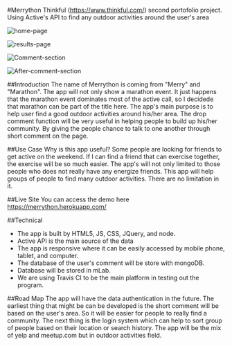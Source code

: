#Merrython
Thinkful (https://www.thinkful.com/) second portofolio project. Using Active's API to find any outdoor activities around the user's area

![home-page](https://andreasadinata.github.io/merrython-app/public/screenshot/Homepage.png)

![results-page](https://andreasadinata.github.io/merrython-app/public/screenshot/Active-call-result.png)

![Comment-section](https://andreasadinata.github.io/merrython-app/public/screenshot/Drop-comment-section.png)

![After-comment-section](https://andreasadinata.github.io/merrython-app/public/screenshot/Thank-you-and-comment-list.png)

##Introduction
The name of Merrython is coming from "Merry" and "Marathon". The app will not only show a marathon event.
It just happens that the marathon event dominates most of the active call, so I decidede that marathon can be part of the title here.
The app's main purpose is to help user find a good outdoor activities around his/her area.
The drop comment function will be very useful in helping people to build up his/her community.
By giving the people chance to talk to one another through short comment on the page.

##Use Case
Why is this app useful? Some people are looking for friends to get active on the weekend.
If I can find a friend that can exercise together, the exercise will be so much easier.
The app's will not only limited to those people who does not really have any energize friends.
This app will help groups of people to find many outdoor activities. There are no limitation in it.

##Live Site
You can access the demo here https://merrython.herokuapp.com/

##Technical
* The app is built by HTML5, JS, CSS, JQuery, and node.
* Active API is the main source of the data
* The app is responsive where it can be easily accessed by mobile phone, tablet, and computer.
* The database of the user's comment will be store with mongoDB.
* Database will be stored in mLab.
* We are using Travis CI to be the main platform in testing out the program.

##Road Map
The app will have the data authentication in the future.
The earliest thing that might be can be developed is the short comment will be based on the user's area.
So it will be easier for people to really find a community.
The next thing is the login system which can help to sort group of people based on their location or search history.
The app will be the mix of yelp and meetup.com but in outdoor activities field.
